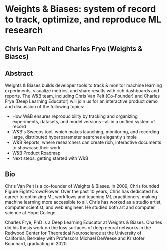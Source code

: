 # Weights & Biases: system of record to track, optimize, and reproduce ML research
## Chris Van Pelt and Charles Frye (Weights & Biases)

## Abstract 
Weights & Biases builds developer tools to track & monitor machine learning experiments, visualize metrics, and share results with rich dashboards and reports.  The W&B team, including Chris Van Pelt (Co-Founder) and Charles Frye (Deep Learning Educator) will join us for an interactive product demo and discussion of the following topics:

 - How W&B ensures reproducibility by tracking and organizing experiments, datasets, and model versions--all in a unified system of record
 - W&B's Sweeps tool, which makes launching, monitoring, and recording large, distributed hyperparameter searches elegantly simple
 - W&B Reports, where researchers can create rich, interactive documents to showcase their work
 - W&B Product Roadmap
 - Next steps: getting started with W&B

## Bio
Chris Van Pelt is a co-founder of Weights & Biases. In 2009, Chris founded Figure Eight/CrowdFlower. Over the past 10 years, Chris has dedicated his career to optimizing ML workflows and teaching ML practitioners, making machine learning more accessible to all. Chris has worked as a studio artist, computer scientist, and web engineer.  He studied both art and computer science at Hope College.

Charles Frye, PhD is a Deep Learning Educator at Weights & Biases. Charles did his thesis work on the loss surfaces of deep neural networks in the Redwood Center for Theoretical Neuroscience at the University of California, Berkeley with Professors Michael DeWeese and Kristofer Bouchard, graduating in 2020.
